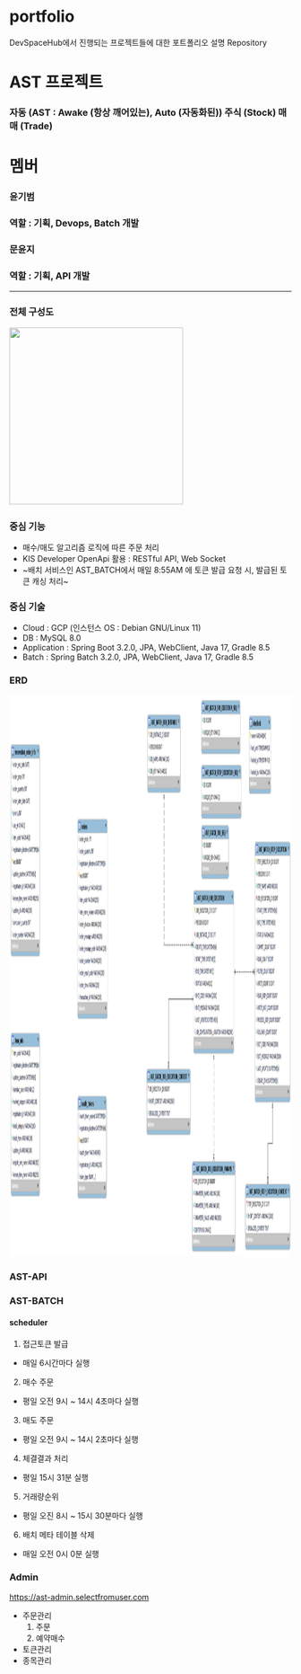 # portfolio
DevSpaceHub에서 진행되는 프로젝트들에 대한 포트폴리오 설명 Repository

# AST 프로젝트
### 자동 (AST : Awake (항상 깨어있는), Auto (자동화된)) 주식 (Stock) 매매 (Trade)

# 멤버
### 윤기범
### 역할 : 기획, Devops, Batch 개발
### 문윤지
### 역할 : 기획, API 개발

---
### 전체 구성도
<img src="https://github.com/DevSpaceHub/AST/assets/66311276/64b326e7-3063-4ec7-98fd-86453ea70d61" width="310" height="315"/>

### 중심 기능
- 매수/매도 알고리즘 로직에 따른 주문 처리
- KIS Developer OpenApi 활용 : RESTful API, Web Socket
- ~배치 서비스인 AST_BATCH에서 매일 8:55AM 에 토큰 발급 요청 시, 발급된 토큰 캐싱 처리~

### 중심 기술
- Cloud : GCP (인스턴스 OS : Debian GNU/Linux 11)
- DB : MySQL 8.0
- Application : Spring Boot 3.2.0, JPA, WebClient, Java 17, Gradle 8.5
- Batch : Spring Batch 3.2.0, JPA, WebClient, Java 17, Gradle 8.5

### ERD
<img src="https://github.com/DevSpaceHub/portfolio/blob/main/AST%20DB%20ERD.png" width="2000" height="1000"/>

### AST-API

### AST-BATCH
#### scheduler
1. 접근토큰 발급
- 매일 6시간마다 실행
2. 매수 주문
- 평일 오전 9시 ~ 14시 4초마다 실행
3. 매도 주문
- 평일 오전 9시 ~ 14시 2초마다 실행
4. 체결결과 처리
- 평일 15시 31분 실행
5. 거래량순위
- 평일 오진 8시 ~ 15시 30분마다 실행
6. 배치 메타 테이블 삭제
- 매일 오전 0시 0분 실행
 

### Admin
https://ast-admin.selectfromuser.com
- 주문관리
   1. 주문
   2. 예약매수
- 토큰관리
- 종목관리
